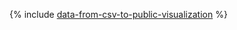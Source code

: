 {% include [data-from-csv-to-public-visualization](../../_tutorials/datalens/data-from-csv-to-public-visualization.md) %}
